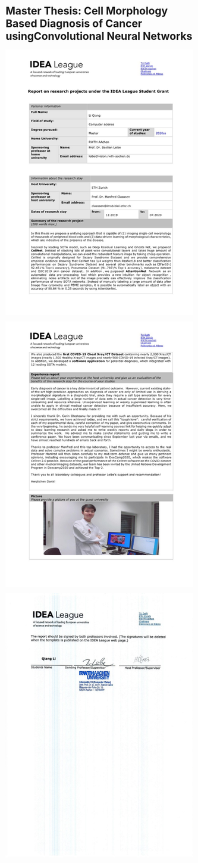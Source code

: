 # Master Thesis: Cell Morphology Based Diagnosis of Cancer usingConvolutional Neural Networks

<p align="center">
    <img src="thesis-template-master/images/Report Idea League (Qiang) (1)_1.jpg">
</p>
<p align="center">
    <img src="thesis-template-master/images/Report Idea League (Qiang) (1)_2.jpg">
</p>
<p align="center">
    <img src="thesis-template-master/images/report-idealeague-li-qiang-signed-2021-03-03_3.jpg">
</p>
